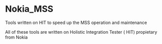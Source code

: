 # Nokia_MSS
Tools written on HIT to speed up the MSS operation and maintenance

All of these tools are written on Holistic Integration Tester ( HIT) propietary from Nokia
